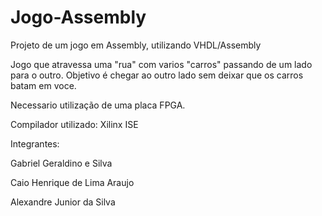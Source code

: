 # Jogo-Assembly

Projeto de um jogo em Assembly, utilizando VHDL/Assembly

Jogo que atravessa uma "rua" com varios "carros" passando de um lado para o outro. Objetivo é chegar ao outro lado sem deixar que os carros batam em voce.

Necessario utilização de uma placa FPGA.

Compilador utilizado: Xilinx ISE

Integrantes:

Gabriel Geraldino e Silva

Caio Henrique de Lima Araujo

Alexandre Junior da Silva
